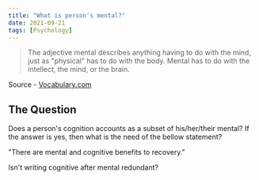 ```yaml
---
title: "What is person's mental?"
date: 2021-09-21
tags: [Psychology]
---
```


> The adjective mental describes anything having to do with the mind, just as "physical" has to do with the body. Mental has to do with the intellect, the mind, or the brain. 

Source - [Vocabulary.com](https://www.vocabulary.com/dictionary/mental)

## The Question

Does a person's cognition accounts as a subset of his/her/their mental? If the answer is yes, then what is the need of the bellow statement?

"There are mental and cognitive benefits to recovery."

Isn't writing cognitive after mental redundant?
